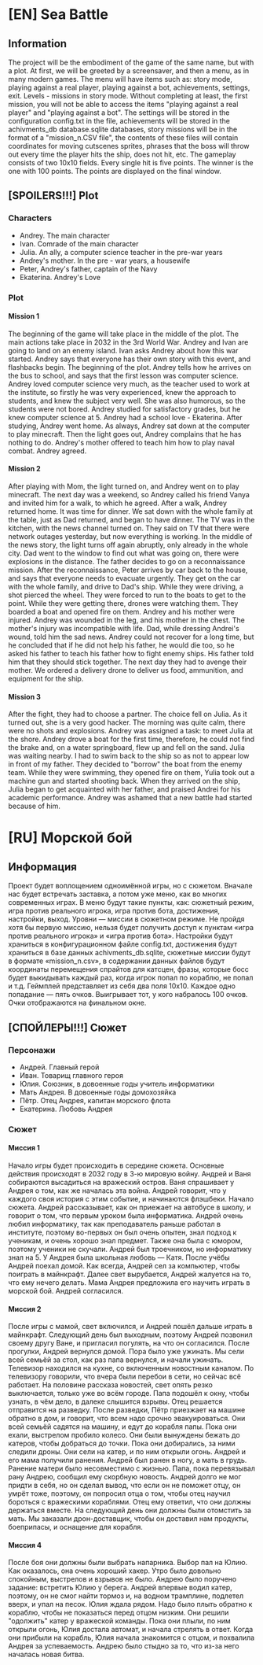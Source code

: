 # [EN] Sea Battle

## Information
The project will be the embodiment of the game of the same name, but with a plot. At first, we will be greeted by a screensaver, and then a menu, as in many modern games. The menu will have items such as: story mode, playing against a real player, playing against a bot, achievements, settings, exit. Levels - missions in story mode. Without completing at least, the first mission, you will not be able to access the items "playing against a real player" and "playing against a bot". The settings will be stored in the configuration config.txt in the file, achievements will be stored in the achivments_db database.sqlite databases, story missions will be in the format of a "mission_n.CSV file", the contents of these files will contain coordinates for moving cutscenes sprites, phrases that the boss will throw out every time the player hits the ship, does not hit, etc. The gameplay consists of two 10x10 fields. Every single hit is five points. The winner is the one with 100 points. The points are displayed on the final window.

## [SPOILERS!!!] Plot

### Characters

- Andrey. The main character
- Ivan. Comrade of the main character
- Julia. An ally, a computer science teacher in the pre-war years
- Andrey's mother. In the pre - war years, a housewife
- Peter, Andrey's father, captain of the Navy
- Ekaterina. Andrey's Love

### Plot

#### Mission 1

The beginning of the game will take place in the middle of the plot. The main actions take place in 2032 in the 3rd World War. Andrey and Ivan are going to land on an enemy island. Ivan asks Andrey about how this war started. Andrey says that everyone has their own story with this event, and flashbacks begin. The beginning of the plot. Andrey tells how he arrives on the bus to school, and says that the first lesson was computer science. Andrey loved computer science very much, as the teacher used to work at the institute, so firstly he was very experienced, knew the approach to students, and knew the subject very well. She was also humorous, so the students were not bored. Andrey studied for satisfactory grades, but he knew computer science at 5. Andrey had a school love - Ekaterina. After studying, Andrey went home. As always, Andrey sat down at the computer to play minecraft. Then the light goes out, Andrey complains that he has nothing to do. Andrey's mother offered to teach him how to play naval combat. Andrey agreed.

#### Mission 2

After playing with Mom, the light turned on, and Andrey went on to play minecraft. The next day was a weekend, so Andrey called his friend Vanya and invited him for a walk, to which he agreed. After a walk, Andrey returned home. It was time for dinner. We sat down with the whole family at the table, just as Dad returned, and began to have dinner. The TV was in the kitchen, with the news channel turned on. They said on TV that there were network outages yesterday, but now everything is working. In the middle of the news story, the light turns off again abruptly, only already in the whole city. Dad went to the window to find out what was going on, there were explosions in the distance. The father decides to go on a reconnaissance mission. After the reconnaissance, Peter arrives by car back to the house, and says that everyone needs to evacuate urgently. They get on the car with the whole family, and drive to Dad's ship. While they were driving, a shot pierced the wheel. They were forced to run to the boats to get to the point. While they were getting there, drones were watching them. They boarded a boat and opened fire on them. Andrey and his mother were injured. Andrey was wounded in the leg, and his mother in the chest. The mother's injury was incompatible with life. Dad, while dressing Andrei's wound, told him the sad news. Andrey could not recover for a long time, but he concluded that if he did not help his father, he would die too, so he asked his father to teach his father how to fight enemy ships. His father told him that they should stick together. The next day they had to avenge their mother. We ordered a delivery drone to deliver us food, ammunition, and equipment for the ship.

#### Mission 3

After the fight, they had to choose a partner. The choice fell on Julia. As it turned out, she is a very good hacker. The morning was quite calm, there were no shots and explosions. Andrey was assigned a task: to meet Julia at the shore. Andrey drove a boat for the first time, therefore, he could not find the brake and, on a water springboard, flew up and fell on the sand. Julia was waiting nearby. I had to swim back to the ship so as not to appear low in front of my father. They decided to "borrow" the boat from the enemy team. While they were swimming, they opened fire on them, Yulia took out a machine gun and started shooting back. When they arrived on the ship, Julia began to get acquainted with her father, and praised Andrei for his academic performance. Andrey was ashamed that a new battle had started because of him.

# [RU] Морской бой

## Информация
Проект будет воплощением одноимённой игры, но с сюжетом. Вначале нас будет встречать заставка, а потом уже меню, как во многих современных играх. В меню будут такие пункты, как: сюжетный режим, игра против реального игрока, игра против бота, достижения, настройки, выход. Уровни — миссии в сюжетном режиме. Не пройдя хотя бы первую миссию, нельзя будет получить доступ к пунктам «игра против реального игрока» и «игра против бота». Настройки будут храниться в конфигурационном файле config.txt, достижения будут храниться в базе данных achivments_db.sqlite, сюжетные миссии будут в формате «mission_n.csv», в содержании данных файлов будут координаты перемещения спрайтов для катсцен, фразы, которые босс будет выкидывать каждый раз, когда игрок попал по кораблю, не попал и т.д. Геймплей представляет из себя два поля 10x10. Каждое одно попадание — пять очков. Выигрывает тот, у кого набралось 100 очков. Очки отображаются на финальном окне.

## [СПОЙЛЕРЫ!!!] Сюжет

### Персонажи

- Андрей. Главный герой
- Иван. Товарищ главного героя
- Юлия. Союзник, в довоенные годы учитель информатики
- Мать Андрея. В довоенные годы домохозяйка
- Пётр. Отец Андрея, капитан морского флота
- Екатерина. Любовь Андрея

### Сюжет

#### Миссия 1

Начало игры будет происходить в середине сюжета. Основные действия происходят в 2032 году в 3-ю мировую войну. Андрей и Ваня собираются высадиться на вражеский остров. Ваня спрашивает у Андрея о том, как же началась эта война. Андрей говорит, что у каждого своя история с этим событие, и начинаются флэшбеки. Начало сюжета. Андрей рассказывает, как он приежает на автобусе в школу, и говорит о том, что первым уроком была информатика. Андрей очень любил информатику, так как преподаватель раньше работал в институте, поэтому во-первых он был очень опытен, знал подход к ученикам, и очень хорошо знал предмет. Также она была с юмором, поэтому ученики не скучали. Андрей был троечником, но информатику знал на 5. У Андрея была школьная любовь — Катя. После учёбы Андрей поехал домой. Как всегда, Андрей сел за компьютер, чтобы поиграть в майнкрафт. Далее свет вырубается, Андрей жалуется на то, что ему нечего делать. Мама Андрея предложила его научить играть в морской бой. Андрей согласился.

#### Миссия 2

После игры с мамой, свет включился, и Андрей пошёл дальше играть в майнкрафт. Следующий день был выходным, поэтому Андрей позвонил своему другу Ване, и пригласил погулять, на что он согласился. После прогулки, Андрей вернулся домой. Пора было уже ужинать. Мы сели всей семьёй за стол, как раз папа вернулся, и начали ужинать. Телевизор находился на кухне, со включенным новостным каналом. По телевизору говорили, что вчера были перебои в сети, но сейчас всё работает. На половине рассказа новостей, свет опять резко выключается, только уже во всём городе. Папа подошёл к окну, чтобы узнать, в чём дело, в далеке слышится взрывы. Отец решается отправится на разведку. После разведки, Пётр приезжает на машине обратно в дом, и говорит, что всем надо срочно эвакуироваться. Они всей семьёй садятся на машину, и едут до корабля папы. Пока они ехали, выстрелом пробило колесо. Они были вынуждены бежать до катеров, чтобы добраться до точки. Пока они добирались, за ними следили дроны. Они сели на катер, и по ним открыли огонь. Андрей и его мама получили ранения. Андрей был ранен в ногу, а мать в грудь. Ранение матери было несовместимо с жизнью. Папа, пока перевязывал рану Андрею, сообщил ему скорбную новость. Андрей долго не мог придти в себя, но он сделал вывод, что если он не поможет отцу, он умрёт тоже, поэтому, он попросил отца о том, чтобы отец научил бороться с вражескими кораблями. Отец ему ответил, что они должны держаться вместе. На следующий день они должны были отомстить за мать. Мы заказали дрон-доставщик, чтобы он доставил нам продукты, боеприпасы, и оснащение для корабля. 

#### Миссия 4

После боя они должны были выбрать напарника. Выбор пал на Юлию. Как оказалось, она очень хороший хакер. Утро было довольно спокойным, выстрелов и взрывов не было. Андрею было поручено задание: встретить Юлию у берега. Андрей впервые водил катер, поэтому, он не смог найти тормоз и, на водном трамплине, подлетел вверх, и упал на песок. Юлия ждала рядом. Надо было плыть обратно к кораблю, чтобы не показаться перед отцом низким. Они решили "одолжить" катер у вражеской команды. Пока они плыли, по ним открыли огонь, Юлия достала автомат, и начала стрелять в ответ. Когда они прибыли на корабль, Юлия начала знакомится с отцом, и похвалила Андрея за успеваемость. Андрею было стыдно за то, что из-за него началась новая битва.

